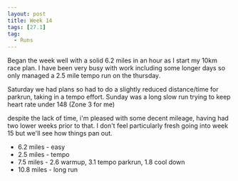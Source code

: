 ```yaml
---
layout: post
title: Week 14
tags: [27.1]
tag:
  - Runs
---
```


Began the week well with a solid 6.2 miles in an hour as I start my 10km race plan. I have been very busy with work including some longer days so only managed a 2.5 mile tempo run on the thursday.

Saturday we had plans so had to do a slightly reduced distance/time for parkrun, taking in a tempo effort. Sunday was a long slow run trying to keep heart rate under 148 (Zone 3 for me)

despite the lack of time, i'm pleased with some decent mileage, having had two lower weeks prior to that. I don't feel particularly fresh going into week 15 but we'll see how things pan out.

* 6.2 miles - easy
* 2.5 miles - tempo
* 7.5 miles - 2.6 warmup, 3.1 tempo parkrun, 1.8 cool down
* 10.8 miles - long run
